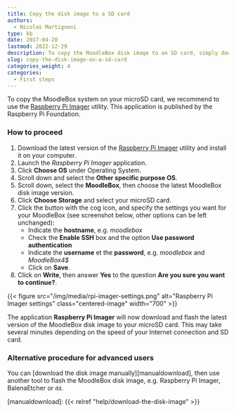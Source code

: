 ```yaml
---
title: Copy the disk image to a SD card
authors:
  - Nicolas Martignoni
type: kb
date: 2017-04-20
lastmod: 2022-12-29
description: To copy the MoodleBox disk image to an SD card, simply download the Raspberry Pi Imager utility and follow these instructions.
slug: copy-the-disk-image-on-a-sd-card
categories_weight: 4
categories:
  - First steps
---
```


To copy the MoodleBox system on your microSD card, we recommend to use the [Raspberry Pi Imager][imager] utility. This application is published by the Raspberry Pi Foundation.

### How to proceed

1. Download the latest version of the [Raspberry Pi Imager][imager] utility and install it on your computer.
2. Launch the _Raspberry Pi Imager_ application.
3. Click __Choose OS__ under Operating System.
4. Scroll down and select the __Other specific purpose OS__.
5. Scroll down, select the __MoodleBox__, then choose the latest MoodleBox disk image version.
6. Click __Choose Storage__ and select your microSD card.
7. Click the button with the cog icon, and specify the settings you want for your MoodleBox (see screenshot below, other options can be left unchanged):
   - Indicate the __hostname__, e.g. _moodlebox_
   - Check the __Enable SSH__ box and the option __Use password authentication__
   - Indicate the __username__ et the __password__, e.g. _moodlebox_ and _MoodleBox4$_
   - Click on __Save__.
8. Click on __Write__, then answer __Yes__ to the question __Are you sure you want to continue?__.

{{< figure src="/img/media/rpi-imager-settings.png" alt="Raspberry Pi Imager settings" class="centered-image" width="700" >}}

The application __Raspberry Pi Imager__ will now download and flash the latest version of the MoodleBox disk image to your microSD card. This may take several minutes depending on the speed of your Internet connection and SD card.

### Alternative procedure for advanced users

You can [download the disk image manually][manualdownload], then use another tool to flash the MoodleBox disk image, e.g. Raspberry Pi Imager, BalenaEtcher or `dd`.

 [imager]: https://www.raspberrypi.com/software/
 [manualdownload]: {{< relref "help/download-the-disk-image" >}}
